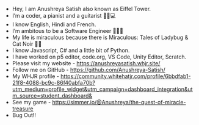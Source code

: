  - Hey, I am Anushreya Satish also known as Eiffel Tower.
 - I’m a coder, a pianist and a guitarist 🎸🎹💻
 - I know English, Hindi and French.
 - I’m ambitous to be a Software Engineer 👩🏻‍💻
 - My life is miraculous because there is Miraculous: Tales of Ladybug & Cat Noir 🐾🐞
 - I know Javascript, C# and a little bit of Python.
 - I have worked on p5 editor, code.org, VS Code, Unity Editor, Scratch.
 - Please visit my website - https://anushreyasatish.whjr.site/
 - Follow me on GitHub - https://github.com/Anushreya-Satish/
 - My WHJR profile - https://community.whitehatjr.com/profile/6bbdfab1-21f8-4088-bc9c-86f40abfa70b?utm_medium=profile_widget&utm_campaign=dashboard_integration&utm_source=student_dashboard&
 - See my game - https://simmer.io/@Anushreya/the-quest-of-miracle-treasure
 - Bug Out!!
